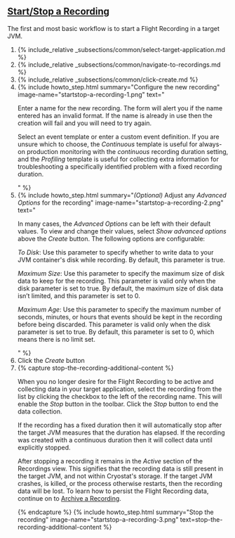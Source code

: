 ## [Start/Stop a Recording](#startstop-a-recording)
The first and most basic workflow is to start a Flight Recording in a target
JVM.

<ol>
  <li>
    {% include_relative _subsections/common/select-target-application.md %}
  </li>
  <li>
    {% include_relative _subsections/common/navigate-to-recordings.md %}
  </li>
  <li>
    {% include_relative _subsections/common/click-create.md %}
  </li>
  <li>
    {% include howto_step.html
      summary="Configure the new recording"
      image-name="startstop-a-recording-1.png"
      text="
      <p>
        Enter a name for the new recording. The form will alert you if the name
        entered has an invalid format. If the name is already in use then the
        creation will fail and you will need to try again.
      </p>
      <p>
        Select an event template or enter a custom event definition. If you are
        unsure which to choose, the <i>Continuous</i> template is useful for
        always-on production monitoring with the <i>continuous</i> recording
        duration setting, and the <i>Profiling</i> template is useful for
        collecting extra information for troubleshooting a specifically
        identified problem with a fixed recording duration.
      </p>
      "
    %}
  </li>
  <li>
    {% include howto_step.html
      summary="<i>(Optional)</i> Adjust any <i>Advanced Options</i> for the recording"
      image-name="startstop-a-recording-2.png"
      text="
      <p>
        In many cases, the <i>Advanced Options</i> can be left with their
        default values. To view and change their values, select <i>Show
        advanced options</i> above the <i>Create</i> button. The following
        options are configurable:
      </p>
      <p>
        <i>To Disk</i>: Use this parameter to specify whether to write data to
        your JVM container's disk while recording. By default, this parameter
        is true.
      </p>
      <p>
        <i>Maximum Size</i>: Use this parameter to specify the maximum size of
        disk data to keep for the recording. This parameter is valid only when
        the disk parameter is set to true. By default, the maximum size of disk
        data isn’t limited, and this parameter is set to 0.
      </p>
      <p>
        <i>Maximum Age</i>: Use this parameter to specify the maximum number of
        seconds, minutes, or hours that events should be kept in the recording
        before being discarded. This parameter is valid only when the disk
        parameter is set to true. By default, this parameter is set to 0, which
        means there is no limit set.
      </p>
      "
    %}
  </li>
  <li>
    <summary>Click the <i>Create</i> button</summary>
  </li>
  <li>
    {% capture stop-the-recording-additional-content %}
      <p>
        When you no longer desire for the Flight Recording to be active and
        collecting data in your target application, select the recording from
        the list by clicking the checkbox to the left of the recording name.
        This will enable the <i>Stop</i> button in the toolbar. Click the
        <i>Stop</i> button to end the data collection. 
      </p>
      <p>
        If the recording has a fixed duration then it will automatically stop
        after the target JVM measures that the duration has elapsed. If the
        recording was created with a continuous duration then it will collect
        data until explicitly stopped.
      </p>
      <p>
        After stopping a recording it remains in the <i>Active</i> section of
        the Recordings view. This signifies that the recording data is still
        present in the target JVM, and not within Cryostat's storage. If the
        target JVM crashes, is killed, or the process otherwise restarts, then
        the recording data will be lost. To learn how to persist the Flight
        Recording data, continue on to
        <a href="{{ page.url }}#archive-a-recording">Archive a Recording</a>.
      </p>
    {% endcapture %}
    {% include howto_step.html
      summary="Stop the recording"
      image-name="startstop-a-recording-3.png"
      text=stop-the-recording-additional-content
    %}
  </li>
</ol>
